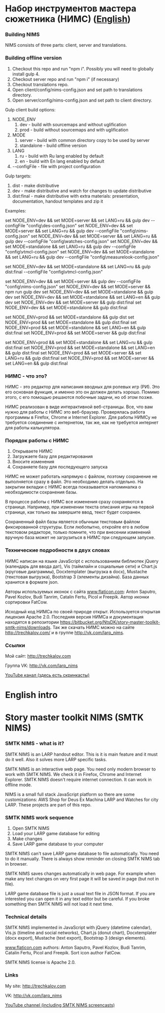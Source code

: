 # Набор инструментов мастера сюжетника (НИМС) ([English](https://bitbucket.org/NtsDK/story-master-toolkit-smtk-nims#markdown-header-english-intro))

### Building NIMS ###

NIMS consists of three parts: client, server and translations.

### Building offline version ###

1. Checkout this repo and run "npm i". Possibly you will need to globally install gulp 4.
1. Checkout server repo and run "npm i" (if necessary)
1. Checkout translations repo.
1. Open client/config/nims-config.json and set path to translations directory.
1. Open server/config/nims-config.json and set path to client directory.

Gulp client build options:

1. NODE_ENV
	1. dev - build with sourcemaps and without uglification
	1. prod - build without sourcemaps and with uglification
1. MODE
	1. server - build with common directory copy to be used by server
	1. standalone - build offline version
1. LANG
	1. ru - build with Ru lang enabled by default
	2. en - build with En lang enabled by default
1. --configFile - file with project configuration
	
Gulp targets:

1. dist - make distributive 
1. dev - make distributive and watch for changes to update distributive
1. dist:final - make distributive with extra materials: presentation, documentation, handout templates and zip it

Examples:

set NODE_ENV=dev && set MODE=server && set LANG=ru && gulp dev --configFile "config\des-config.json"
set NODE_ENV=dev && set MODE=server && set LANG=ru && gulp dev --configFile "config\nims-config.json"
set NODE_ENV=dev && set MODE=server && set LANG=ru && gulp dev --configFile "config\watches-config.json"
set NODE_ENV=dev && set MODE=standalone && set LANG=ru && gulp dev --configFile "config\vtmcl-config.json"
set NODE_ENV=dev && set MODE=standalone && set LANG=ru && gulp dev --configFile "config\measurelook-config.json"

set NODE_ENV=dev && set MODE=standalone && set LANG=ru && gulp dist:final --configFile "config\vtmcl-config.json"

set NODE_ENV=dev && set MODE=server && gulp dev --configFile "config\nims-config.json"
set NODE_ENV=dev && set MODE=server && npm run gulp dev
set NODE_ENV=dev && set MODE=standalone && gulp dev
set NODE_ENV=dev && set MODE=standalone && set LANG=en && gulp dev
set NODE_ENV=dev && set MODE=server && gulp dist:final
set NODE_ENV=dev && set MODE=standalone && gulp dist:final

set NODE_ENV=prod && set MODE=standalone && gulp dist
set NODE_ENV=prod && set MODE=standalone && gulp dist:final
set NODE_ENV=prod && set MODE=standalone && set LANG=en && gulp dist:final
set NODE_ENV=prod && set MODE=server && gulp dist:final

set NODE_ENV=prod && set MODE=standalone && set LANG=ru && gulp dist:final
set NODE_ENV=prod && set MODE=standalone && set LANG=en && gulp dist:final
set NODE_ENV=prod && set MODE=server && set LANG=ru && gulp dist:final
set NODE_ENV=prod && set MODE=server && set LANG=en && gulp dist:final


### НИМС - что это? ###

НИМС - это редактор для написания вводных для ролевых игр (РИ). Это его основная функция, и именно это он должен делать хорошо. Помимо этого, с его помощью решаются побочные задачи, но об этом позже.

НИМС реализован в виде интерактивной веб-страницы. Все, что вам нужно для работы с НИМС это веб-браузер. Проверялась работа программы в Firefox, Chrome и Internet Explorer. Для работы НИМСу не требуется соединение с интернетом, так же, как не требуется интернет для работы калькулятора.

### Порядок работы с НИМС ###

1. Открываете НИМС
1. Загружаете базу для редактирования
1. Вносите изменения
1. Сохраняете базу для последующего запуска

НИМС не может работать напрямую с файлом, поэтому сохранение не выполняется сразу в файл. Это необходимо делать отдельно. На закрытии вкладки с НИМС всегда показывается напоминалка о необходимости сохранения базы.

В процессе работы с НИМС все изменения сразу сохраняются в странице. Например, при изменении текста описания игры на первой странице, как только вы завершите ввод, текст будет сохранен.

Сохраненный файл базы является обычным текстовым файлом фиксированной структуры. Если любопытно, откройте его в любом текстовом редакторе, только помните, что при внесении изменений вручную база может не загрузиться в НИМС при следующем запуске.

### Технические подробности в двух словах ###

НИМС написан на языке JavaScript с использованием библиотек jQuery (календарь для ввода дат), Vis (таймлайн и социальные сети) и Chart.js (круговые диаграммы), Docxtemplater (выгрузка в docx), Mustache (текстовая выгрузка), Bootstrap 3 (элементы дизайна). База данных хранится в формате json.
	
Авторы используемых иконок с сайта www.flaticon.com: Anton Saputro, Pavel Kozlov, Budi Tanrim, Catalin Fertu, Picol и Freepik. Автор иконки сортировки FatCow.
	
Исходный код НИМСа по своей природе открыт. Используется открытая лицензия Apache 2.0. Последняя версия НИМСа и документация находятся в репозитории https://bitbucket.org/NtsDK/story-master-toolkit-smtk-nims/downloads. Так же скачать НИМС можно на сайте http://trechkalov.com/ и в группе http://vk.com/larp_nims.
		
### Ссылки ###

Мой сайт: http://trechkalov.com

Группа VK: http://vk.com/larp_nims

[YouTube канал (здесь есть скринкасты)](https://www.youtube.com/channel/UC8RDnWbZRcrIDVRYg-b0A1Q)

# English intro #

# Story master toolkit NIMS (SMTK NIMS) #

### SMTK NIMS - what is it? ###

SMTK NIMS is an LARP handout editor. This is it is main feature and it must do it well. Also it solves more LARP specific tasks.

SMTK NIMS is an interactive web page. You need only modern browser to work with SMTK NIMS. We check it in Firefox, Chrome and Internet Explorer. SMTK NIMS doesn't require internet connection. It can work in offline mode.

NIMS is a small full stack JavaScript platform so there are some customizations: AWS Shop for Deus Ex Machina LARP and Watches for city LARP. These projects are part of this repo.

### SMTK NIMS work sequence ###

1. Open SMTK NIMS
1. Load your LARP game database for editing
1. Make changes
1. Save LARP game database to your computer

SMTK NIMS can't save LARP game database to file automatically. You need to do it manually. There is always show reminder on closing SMTK NIMS tab in browser.

SMTK NIMS saves changes automatically in web page. For example when make any text changes on very first page it will be saved in page (but not in file).

LARP game database file is just a usual text file in JSON format. If you are interested you can open it in any text editor but be careful. If you broke something then SMTK NIMS will not load it next time.

### Technical details ###

SMTK NIMS implemented in JavaScript with jQuery (datetime calendar), Vis.js (timeline and social networks), Chart.js (donut chart), Docxtemplater (docx export), Mustache (text export), Bootstrap 3 (design elements).
	
www.flaticon.com authors: Anton Saputro, Pavel Kozlov, Budi Tanrim, Catalin Fertu, Picol and Freepik. Sort icon author FatCow.
	
SMTK NIMS license is Apache 2.0. 		
### Links ###

My site: http://trechkalov.com

VK: http://vk.com/larp_nims

[YouTube channel (including SMTK NIMS screencasts)](https://www.youtube.com/channel/UC8RDnWbZRcrIDVRYg-b0A1Q)